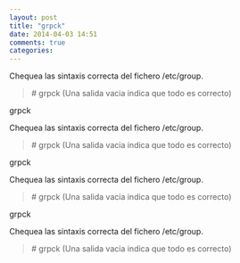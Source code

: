 ```yaml
---
layout: post
title: "grpck"
date: 2014-04-03 14:51
comments: true
categories: 
---
```

Chequea las sintaxis correcta del fichero /etc/group.

>\# grpck (Una salida vacia indica que todo es correcto)

grpck

Chequea las sintaxis correcta del fichero /etc/group.

>\# grpck (Una salida vacia indica que todo es correcto)

grpck

Chequea las sintaxis correcta del fichero /etc/group.

>\# grpck (Una salida vacia indica que todo es correcto)

grpck

Chequea las sintaxis correcta del fichero /etc/group.

>\# grpck (Una salida vacia indica que todo es correcto)

